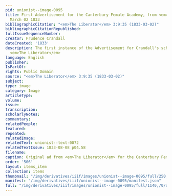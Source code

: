 ```yaml
---
pid: unionist--image-0095
title: First Advertisement for the Canterbury Female Academy, from <em>The Liberator</em>,
  March 02 1833
bibliographicCitation: "<em>The Liberator</em> 3:9:35 (1833-03-02)"
bibliographicCitationRepublished: 
fullIssueSequenceNumber: 
creator: Prudence Crandall
dateCreated: '1833'
description: The first instance of the Advertisement for Crandall's school run in
  <em>The Liberator</em>
language: English
publisher: 
IsPartOf: 
rights: Public Domain
source: "<em>The Liberator</em> 3:9:35 (1833-03-02)"
subject: 
type: image
category: Image
articleType: 
volume: 
issue: 
transcription: 
scholarlyNotes: 
commentary: 
relatedPeople: 
featured: 
repeated: 
relatedImage: 
relatedText: unionist--text-0072
relatedTextIssue: 1833-08-08 p04.58
filename: 
caption: Original ad from <em>The Liberator</em> for the Canterbury Female Academy.
order: '506'
layout: items_item
collection: items
thumbnail: "/img/derivatives/iiif/images/unionist--image-0095/full/250,/0/default.jpg"
manifest: "/img/derivatives/iiif/unionist--image-0095/manifest.json"
full: "/img/derivatives/iiif/images/unionist--image-0095/full/1140,/0/default.jpg"
---
```

